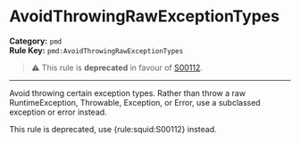 
# AvoidThrowingRawExceptionTypes
**Category:** `pmd`<br/>
**Rule Key:** `pmd:AvoidThrowingRawExceptionTypes`<br/>
> :warning: This rule is **deprecated** in favour of [S00112](https://rules.sonarsource.com/java/RSPEC-00112).

-----

<p>
  Avoid throwing certain exception types. Rather than throw a raw RuntimeException, Throwable, Exception, or Error, use
  a subclassed exception or error instead.
</p>

<p>
  This rule is deprecated, use {rule:squid:S00112} instead.
</p>

